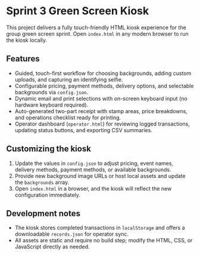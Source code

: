# Sprint 3 Green Screen Kiosk

This project delivers a fully touch-friendly HTML kiosk experience for the group green screen sprint. Open `index.html` in any modern browser to run the kiosk locally.

## Features

- Guided, touch-first workflow for choosing backgrounds, adding custom uploads, and capturing an identifying selfie.
- Configurable pricing, payment methods, delivery options, and selectable backgrounds via `config.json`.
- Dynamic email and print selections with on-screen keyboard input (no hardware keyboard required).
- Auto-generated two-part receipt with stamp areas, price breakdowns, and operations checklist ready for printing.
- Operator dashboard (`operator.html`) for reviewing logged transactions, updating status buttons, and exporting CSV summaries.

## Customizing the kiosk

1. Update the values in `config.json` to adjust pricing, event names, delivery methods, payment methods, or available backgrounds.
2. Provide new background image URLs or host local assets and update the `backgrounds` array.
3. Open `index.html` in a browser, and the kiosk will reflect the new configuration immediately.

## Development notes

- The kiosk stores completed transactions in `localStorage` and offers a downloadable `records.json` for operator sync.
- All assets are static and require no build step; modify the HTML, CSS, or JavaScript directly as needed.
